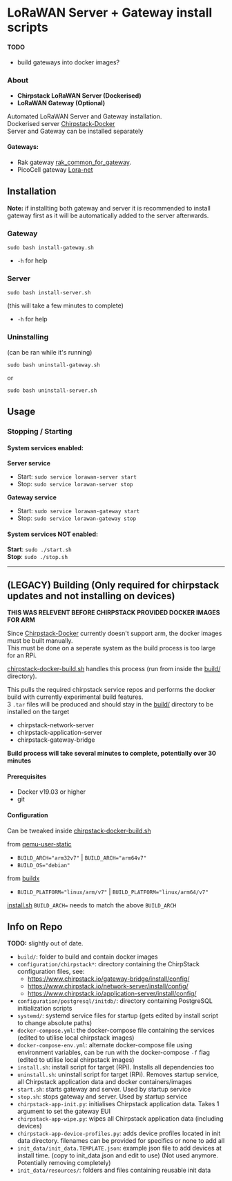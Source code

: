 # LoRaWAN Server + Gateway install scripts

#### TODO

- build gateways into docker images?

### About

- **Chirpstack LoRaWAN Server (Dockerised)**
- **LoRaWAN Gateway (Optional)**

Automated LoRaWAN Server and Gateway installation.  
Dockerised server [Chirpstack-Docker](https://github.com/brocaar/chirpstack-docker)  
Server and Gateway can be installed separately

#### Gateways:
- Rak gateway [rak_common_for_gateway](https://github.com/RAKWireless/rak_common_for_gateway).  
- PicoCell gateway [Lora-net](https://github.com/Lora-net/picoGW_packet_forwarder)
  
## Installation

**Note:** if installting both gateway and server it is recommended to install gateway first as it will
be automatically added to the server afterwards.
### Gateway
```
sudo bash install-gateway.sh
```
- `-h` for help

### Server
```
sudo bash install-server.sh
```
(this will take a few minutes to complete)
- `-h` for help

### Uninstalling

(can be ran while it's running)  
```
sudo bash uninstall-gateway.sh
``` 
or
```
sudo bash uninstall-server.sh
``` 
## Usage

### Stopping / Starting

#### System services enabled:

**Server service**  
- Start: `sudo service lorawan-server start`  
- Stop: `sudo service lorawan-server stop`  

**Gateway service**  
- Start: `sudo service lorawan-gateway start`  
- Stop: `sudo service lorawan-gateway stop`  

#### System services NOT enabled:

**Start**: `sudo ./start.sh`  
**Stop**: `sudo ./stop.sh`  

---
## (LEGACY) Building (Only required for chirpstack updates and not installing on devices)

**THIS WAS RELEVENT BEFORE CHIRPSTACK PROVIDED DOCKER IMAGES FOR ARM**  

Since [Chirpstack-Docker](https://github.com/brocaar/chirpstack-docker) currently doesn't support arm, the docker images must be built manually.  
This must be done on a seperate system as the build process is too large for an RPi.  
  
[chirpstack-docker-build.sh](build/chirpstack-docker-build.sh) handles this process (run from inside the [build/](build/) directory).  
  
This pulls the required chirpstack service repos and performs the docker build with currently experimental build features.  
3 `.tar` files will be produced and should stay in the [build/](build/) directory to be installed on the target
- chirpstack-network-server
- chirpstack-application-server
- chirpstack-gateway-bridge
  
**Build process will take several minutes to complete, potentially over 30 minutes**

#### Prerequisites
- Docker v19.03 or higher
- git
  
#### Configuration
Can be tweaked inside [chirpstack-docker-build.sh](build/chirpstack-docker-build.sh)
  
from [qemu-user-static](https://github.com/multiarch/qemu-user-static#getting-started)
- `BUILD_ARCH="arm32v7"` | `BUILD_ARCH="arm64v7"`
- `BUILD_OS="debian"`
  
from [buildx](https://docs.docker.com/buildx/working-with-buildx/)
- `BUILD_PLATFORM="linux/arm/v7"` | `BUILD_PLATFORM="linux/arm64/v7"`
  
[install.sh](install.sh) `BUILD_ARCH=` needs to match the above `BUILD_ARCH`


## Info on Repo

**TODO:** slightly out of date.

* `build/`: folder to build and contain docker images
* `configuration/chirpstack*`: directory containing the ChirpStack configuration files, see:
    * https://www.chirpstack.io/gateway-bridge/install/config/
    * https://www.chirpstack.io/network-server/install/config/
    * https://www.chirpstack.io/application-server/install/config/
* `configuration/postgresql/initdb/`: directory containing PostgreSQL initialization scripts
* `systemd/`: systemd service files for startup (gets edited by install script to change absolute paths)
* `docker-compose.yml`: the docker-compose file containing the services (edited to utilise local chirpstack images)
* `docker-compose-env.yml`: alternate docker-compose file using environment variables, can be run with the docker-compose `-f` flag (edited to utilise local chirpstack images)
* `install.sh`: install script for target (RPi). Installs all dependencies too
* `uninstall.sh`: uninstall script for target (RPi). Removes startup service, all Chirpstack application data and docker containers/images
* `start.sh`: starts gateway and server. Used by startup service
* `stop.sh`: stops gateway and server. Used by startup service
* `chirpstack-app-init.py`: initialises Chirpstack application data. Takes 1 argument to set the gateway EUI
* `chirpstack-app-wipe.py`: wipes all Chirpstack application data (including devices)
* `chirpstack-app-device-profiles.py`: adds device profiles located in init data directory. filenames can be provided for specifics or none to add all
* `init_data/init_data.TEMPLATE.json`: example json file to add devices at install time. (copy to init_data.json and edit to use) (Not used anymore. Potentially removing completely)
* `init_data/resources/`: folders and files containing reusable init data
